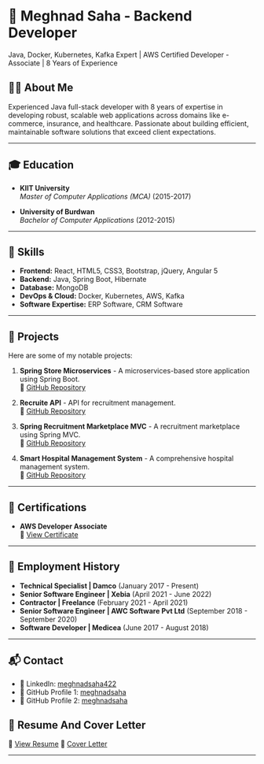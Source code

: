 # 💼 Meghnad Saha - Backend Developer 

Java, Docker, Kubernetes, Kafka Expert | AWS Certified Developer - Associate | 8 Years of Experience

## 👨‍💻 About Me
Experienced Java full-stack developer with 8 years of expertise in developing robust, scalable web applications across domains like e-commerce, insurance, and healthcare. Passionate about building efficient, maintainable software solutions that exceed client expectations.

---

## 🎓 Education

- **KIIT University**  
  *Master of Computer Applications (MCA)* (2015-2017)

- **University of Burdwan**  
  *Bachelor of Computer Applications* (2012-2015)

---

## 🚀 Skills

- **Frontend:** React, HTML5, CSS3, Bootstrap, jQuery, Angular 5
- **Backend:** Java, Spring Boot, Hibernate
- **Database:** MongoDB
- **DevOps & Cloud:** Docker, Kubernetes, AWS, Kafka
- **Software Expertise:** ERP Software, CRM Software

---

## 📂 Projects

Here are some of my notable projects:

1. **Spring Store Microservices** - A microservices-based store application using Spring Boot.  
   🔗 [GitHub Repository](https://github.com/meghnadsaha/Spring-Store-Microservices)

2. **Recruite API** - API for recruitment management.  
   🔗 [GitHub Repository](https://github.com/meghnadsaha/recruite-api)

3. **Spring Recruitment Marketplace MVC** - A recruitment marketplace using Spring MVC.  
   🔗 [GitHub Repository](https://github.com/meghnadsaha/Spring-Recruitment-Marketplace-MVC)

4. **Smart Hospital Management System** - A comprehensive hospital management system.  
   🔗 [GitHub Repository](https://github.com/rohitsunilsharma2000/SmartHospital)

---

## 📜 Certifications

- **AWS Developer Associate**  
  📜 [View Certificate](https://www.credly.com/badges/a447404c-d253-41c5-bec2-ae3ab170c67e)

---

## 💼 Employment History

- **Technical Specialist | Damco** (January 2017 - Present)
- **Senior Software Engineer | Xebia** (April 2021 - June 2022)
- **Contractor | Freelance** (February 2021 - April 2021)
- **Senior Software Engineer | AWC Software Pvt Ltd** (September 2018 - September 2020)
- **Software Developer | Medicea** (June 2017 - August 2018)

---

## 📬 Contact

- 💼 LinkedIn: [meghnadsaha422](https://www.linkedin.com/in/meghnadsaha422/)
- 🚀 GitHub Profile 1: [meghnadsaha](https://github.com/meghnadsaha)
- 🚀 GitHub Profile 2: [meghnadsaha](https://github.com/rohitsunilsharma2000)


## 📜 Resume And Cover Letter

  📜 [View Resume](https://github.com/meghnadsaha/portfolio/blob/main/Resume-updated.docx)
  📜 [Cover Letter](https://github.com/meghnadsaha/portfolio/blob/main/Cover%20Letter.docx)

---

